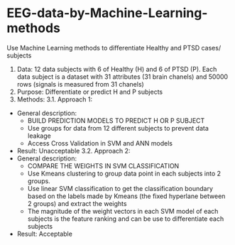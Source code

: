 # EEG-data-by-Machine-Learning-methods
Use Machine Learning methods to differentiate Healthy and PTSD cases/ subjects
1. Data: 
12 data subjects with 6 of Healthy (H) and 6 of PTSD (P). Each data subject is a dataset with 31 attributes (31 brain chanels) and 50000 rows (signals is measured from 31 chanels)
2. Purpose: 
Differentiate or predict H and P subjects
3. Methods:
3.1. Approach 1:
- General description: 
  + BUILD PREDICTION MODELS TO PREDICT H OR P SUBJECT
  + Use groups for data from 12 different subjects to prevent data leakage 
  + Access Cross Validation in SVM and ANN models 
- Result: Unacceptable
3.2. Approach 2: 
- General description: 
  + COMPARE THE WEIGHTS IN SVM CLASSIFICATION
  + Use Kmeans clustering to group data point in each subjects into 2 groups.
  + Use linear SVM classification to get the classification boundary based on the labels made by Kmeans (the fixed hyperlane between 2 groups) and extract the weights
  + The magnitude of the weight vectors in each SVM model of each subjects is the feature ranking and can be use to differentiate each subjects
- Result: Acceptable
